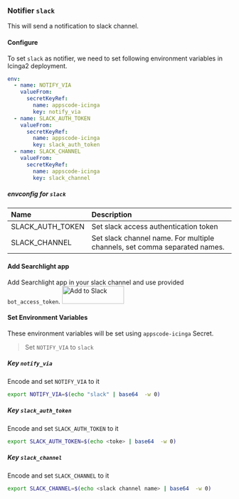### Notifier `slack`

This will send a notification to slack channel.

#### Configure

To set `slack` as notifier, we need to set following environment variables in Icinga2 deployment.

```yaml
env:
  - name: NOTIFY_VIA
    valueFrom:
      secretKeyRef:
        name: appscode-icinga
        key: notify_via
  - name: SLACK_AUTH_TOKEN
    valueFrom:
      secretKeyRef:
        name: appscode-icinga
        key: slack_auth_token
  - name: SLACK_CHANNEL
    valueFrom:
      secretKeyRef:
        name: appscode-icinga
        key: slack_channel
```

##### envconfig for `slack`

| Name             | Description                                                               |
| :---             | :---                                                                      |
| SLACK_AUTH_TOKEN | Set slack access authentication token                                     |
| SLACK_CHANNEL    | Set slack channel name. For multiple channels, set comma separated names. |


#### Add Searchlight app
Add Searchlight app in your slack channel and use provided `bot_access_token`.
<a href="https://slack.com/oauth/authorize?scope=bot&client_id=31843174386.143405120770"><img alt="Add to Slack" height="40" width="139" src="https://platform.slack-edge.com/img/add_to_slack.png" srcset="https://platform.slack-edge.com/img/add_to_slack.png 1x, https://platform.slack-edge.com/img/add_to_slack@2x.png 2x" /></a>

#### Set Environment Variables

These environment variables will be set using `appscode-icinga` Secret.

> Set `NOTIFY_VIA` to `slack`

##### Key `notify_via`
Encode and set `NOTIFY_VIA` to it
```sh
export NOTIFY_VIA=$(echo "slack" | base64  -w 0)
```

##### Key `slack_auth_token`
Encode and set `SLACK_AUTH_TOKEN` to it
```sh
export SLACK_AUTH_TOKEN=$(echo <toke> | base64  -w 0)
```

##### Key `slack_channel`
Encode and set `SLACK_CHANNEL` to it
```sh
export SLACK_CHANNEL=$(echo <slack channel name> | base64  -w 0)
```

